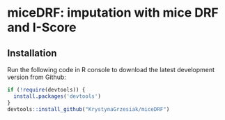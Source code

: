 # miceDRF: imputation with mice DRF and I-Score


## Installation

Run the following code in R console to download the latest development version from Github:

```R
if (!require(devtools)) {
  install.packages('devtools')
}
devtools::install_github("KrystynaGrzesiak/miceDRF")
```


